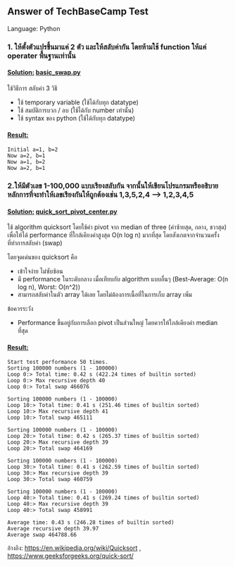 ## Answer of TechBaseCamp Test

Language: Python

### 1. ให้ตั้งตัวแปรขึ้นมาแค่ 2 ตัว และให้สลับค่ากัน โดยห้ามใช้ function ให้แค่ operater พื้นฐานเท่านั้น

#### <u>Solution:</u> [basic_swap.py](./basic_swap.py)

ใช้วิธีการ สลับค่า 3 วิธี
* ใช้ temporary variable (ใช้ได้กับทุก datatype)
* ใช้ สมบัติการบวก / ลบ (ใช้ได้กับ number เท่านั้น)
* ใช้ syntax ของ python (ใช้ได้กับทุก datatype)

#### <u>Result:</u> 

```shell script
Initial a=1, b=2
Now a=2, b=1
Now a=1, b=2
Now a=2, b=1
```

### 2.ให้มีตัวเลข 1-100,000 แบบเรียงสลับกัน จากนั้นให้เขียนโปรแกรมหรืออธิบายหลักการที่จะทำให้เลขเรียงกันให้ถูกต้องเช่น  1,3,5,2,4 —> 1,2,3,4,5

#### <u>Solution:</u> [quick_sort_pivot_center.py](./quick_sort_pivot_center.py)

ใช้ algorithm quicksort โดยใช้ค่า pivot จาก median of three (ค่าซ้ายสุด, กลาง, ขวาสุด) 
เพื่อให้ได้ performance ที่ใกล้เคียงค่าสูงสุด O(n log n) มากที่สุด โดยสังเกตจากจำนวนครั้งที่ทำการสลับค่า (swap)

โดยจุุดเด่นของ quicksort คือ 
* เข้าใจง่าย ไม่ซับซ้อน 
* มี performance ในระดับกลาง เมื่อเทียบกับ algorithm แบบอื่นๆ (Best-Average: O(n log n), Worst: O(n^2))
* สามารถสลับค่าในตัว array ได้เลย โดยไม่ต้องการเนื้อที่ในการเก็บ array เพิ่ม

ข้อควรระวัง
* Performance ขึ้นอยู่กับการเลือก pivot เป็นส่วนใหญ่ โดยควรให้ใกล้เคียงค่า median ที่สุด

#### <u>Result:</u> 

```shell script
Start test performance 50 times.
Sorting 100000 numbers (1 - 100000)
Loop 0:> Total time: 0.42 s (422.24 times of builtin sorted)
Loop 0:> Max recursive depth 40
Loop 0:> Total swap 466076

Sorting 100000 numbers (1 - 100000)
Loop 10:> Total time: 0.41 s (251.46 times of builtin sorted)
Loop 10:> Max recursive depth 41
Loop 10:> Total swap 465111

Sorting 100000 numbers (1 - 100000)
Loop 20:> Total time: 0.42 s (265.37 times of builtin sorted)
Loop 20:> Max recursive depth 39
Loop 20:> Total swap 464169

Sorting 100000 numbers (1 - 100000)
Loop 30:> Total time: 0.41 s (262.59 times of builtin sorted)
Loop 30:> Max recursive depth 39
Loop 30:> Total swap 460759

Sorting 100000 numbers (1 - 100000)
Loop 40:> Total time: 0.41 s (269.24 times of builtin sorted)
Loop 40:> Max recursive depth 39
Loop 40:> Total swap 458991

Average time: 0.43 s (246.28 times of builtin sorted)
Average recursive depth 39.97
Average swap 464788.66
```

อ้างอิง: https://en.wikipedia.org/wiki/Quicksort , https://www.geeksforgeeks.org/quick-sort/

